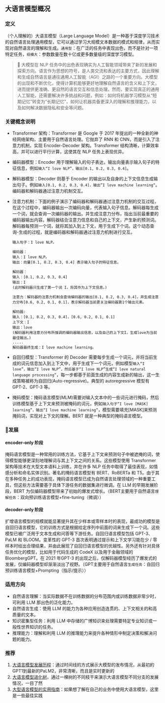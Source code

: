 ## 大语言模型概况
### 定义
（个人理解的）大语言模型（Large Language Model）是一种基于深度学习技术的自然语言处理通用模型，它可以通过学习大规模文本数据的模式和规律，从而实现对自然语言的理解和生成。`通用型`：在广泛的任务中表现出色，而不是针对一项特定任务，`规模大`：参数数量在数十亿或更多数量级的深度学习模型。

> 🤖️ 大模型在 NLP 任务中的出色表现确实为人工智能领域带来了新的发展和探索方向。语言作为思想的符号，是人类交流和表达的主要方式，因此理解和生成自然语言是通往通用人工智能（AGI）之路的一个重要方向。大模型的出现和不断优化，使得计算机能够更好地理解自然语言的含义和上下文，进而提供更准确、更自然的语言交互和信息处理。然而，要实现真正的通用人工智能，还需要解决许多挑战和问题，例如：如何将机器学习模型从“短期记忆”转变为“长期记忆”，如何让机器具备更深入的理解和推理能力，以及如何解决数据隐私和安全等问题。

### 关键概念说明
* Transformer 架构：Transformer 是 Google 于 2017 年提出的一种全新的神经网络架构，主要用于自然语言处理。它抛弃了 RNN 和 CNN，而是引入了注意力机制，实现 Encoder-Decoder 架构。Transformer 结构清晰，计算效率高，并可以进行平行计算，这使其在 NLP 任务上表现优异。

* 编码器模型：Encoder 用于理解输入的句子表达，输出向量表示输入句子的特征信息，例如`输入“I love NLP”，输出[0.1, 0.2, 0.3, 0.4]`。

* 解码器模型：Decoder 则基于 Encoder 的输出以及自身的上下文信息生成输出句子。例如`输入[0.1, 0.2, 0.3, 0.4]，输出”I love machine learning“`。编码器和解码器通过注意力机制交互。

* 注意力机制：下面的例子演示了编码器和解码器通过注意力机制的交互过程，在这个过程中，编码器输出一次编码向量，代表输入句子信息。解码器每生成一个词，就会查询一次编码器的输出。并生成注意力分布，指出当前最重要的编码器输出内容。解码器结合注意力信息和自己的上下文，产生新的预测词。解码器每预测一个词，就将其加入到上下文，用于生成下个词。这个动态查询-生成的过程，就是编码器和解码器通过注意力机制进行交互。
    ```
    输入句子：I love NLP。

    编码器：
    输入：I love NLP。
    输出：向量[0.1, 0.2, 0.3, 0.4] 表示输入句子的特征信息。

    解码器：
    输入：[0.1, 0.2, 0.3, 0.4]  
    输出：I 
    (此时解码器只生成了第一个词 I，将其作为上下文信息。)

    注意力：解码器的注意力机制会查询编码器的输出[0.1, 0.2, 0.3, 0.4]，并生成注意力分布[0.6, 0.2, 0.1, 0.1]，表示解码器当前更关注编码器第1个输出元素。

    解码器:
    输入：[0.1, 0.2, 0.3, 0.4]，[0.6, 0.2, 0.1, 0.1]  
    上下文：I
    输出：love  
    (解码器利用注意力分布所强调的编码器输出信息，以及自己的上下文I，生成love为当前最佳输出。)
    .....
    解码器最终生成：I love machine learning。
    ```
* 自回归模型：Transformer 的 Decoder 需要每步生成一个词元，并将当前生成的词元信息加入到上下文中，用于生成下一个词元，例如模型`输入“I love”，输出“I love NLP”，然后基于“I love NLP”生成“I love natural language processing”`，每一步都基于前面生成的内容生成新的输出，这一生成策略被称为自回归(Auto-regressive)。典型的 autoregressive 模型有 GPT-2、GPT-3 等。

* 掩码模型：掩码语言模型(MLM)需要对输入文本中的一些词元进行掩码，然后训练模型基于上下文来预测被掩码的词元，例如`输入句子“I love [MASK] learning”，输出“I love machine learning”`，模型需要填充[MASK]来预测掩码词，实现对上下文的理解。BERT 就是一种典型的掩码语言模型。

### 👏发展
#### encoder-only 阶段
掩码语言模型是一种常用的训练方法，它基于上下文来预测句子中被遮掩的词，使得模型能够更深刻地理解词与其上下文之间的关系。这些模型使用 Transformer 架构等技术在大型文本语料上训练，并在许多 NLP 任务中取得了最佳表现，如情感分析和命名实体识别。著名的掩码语言模型有 BERT、RoBERTa 和 T5。由于其在多种任务上的成功表现，掩码语言模型已成为自然语言处理领域的一种重要工具，但这些方法需要基于具体下游任务的数据集进行微调。在 LLM 的早期发展阶段，BERT 为仅编码器模型带来了初始的爆发式增长。（BERT主要用于自然语言`理解任务`：双向预训练语言模型+fine-tuning（微调））

#### decoder-only 阶段
扩增语言模型的规模就能显著提升其在少样本或零样本时的表现，最成功的模型是自回归语言模型，它的训练方式是根据给定序列中前面的词来生成下一个词。这些模型已被广泛用于文本生成和问答等下游任务。自回归语言模型包括 GPT-3、PaLM 和 BLOOM。变革性的 GPT-3 首次表明通过提示和上下文学习能在少 / 零样本时给出合理结果，并由此展现了自回归语言模型的优越性。另外还有针对具体任务优化的模型，比如用于代码生成的 CodeX 以及用于金融领域的 BloombergGPT。在 2021 年GPT-3 的出现之后，仅解码器模型经历了爆发式的发展，仅编码器模型却渐渐淡出了视野。（GPT主要用于自然语言`生成任务`：自回归预训练语言模型+Prompting（指示/提示））

### 适用方向
* 自然语言理解：当实际数据不在训练数据的分布范围内或训练数据非常少时，可利用 LLM 那出色的泛化能力。 
* 自然语言生成：使用 LLM 的能力为各种应用创造连贯的、上下文相关的和高质量的文本。 
* 知识密集型任务：利用 LLM 中存储的广博知识来处理需要特定专业知识或一般性世界知识的任务。 
* 推理能力：理解和利用 LLM 的推理能力来提升各种情形中制定决策和解决问题的能力。

### 推荐
1. [大语言模型发展历程](https://briefgpt.xyz/lm)：通过时间线的方式展示大模型的发布情况，从最初的GPT1到最新的PaLM2，非常清晰，而且是实时更新的
2. [大语言模型进化树](https://arxiv.org/pdf/2304.13712.pdf)，通过一棵树的不同枝干来演示大语言模型不同分支的发展情况，一目了然
3. [大型语言模型的实用指南](https://github.com/Mooler0410/LLMsPracticalGuide)：如果想了解在自己的业务中使用大语言模型，这里是一些最佳实践

